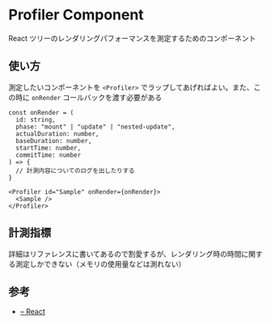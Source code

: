 # Profiler Component

React ツリーのレンダリングパフォーマンスを測定するためのコンポーネント

## 使い方

測定したいコンポーネントを `<Profiler>` でラップしてあげればよい。また、この時に `onRender` コールバックを渡す必要がある

```tsx
const onRender = (
  id: string,
  phase: "mount" | "update" | "nested-update",
  actualDuration: number,
  baseDuration: number,
  startTime: number,
  commitTime: number
) => {
  // 計測内容についてのログを出したりする
}

<Profiler id="Sample" onRender={onRender}>
  <Sample />
</Profiler>
```

## 計測指標

詳細はリファレンスに書いてあるので割愛するが、レンダリング時の時間に関する測定しかできない（メモリの使用量などは測れない）

## 参考

- [<Profiler> – React](https://ja.react.dev/reference/react/Profiler)

